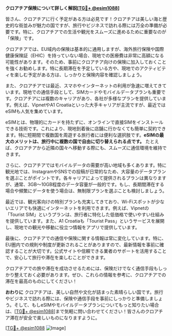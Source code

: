 **クロアチア保険について詳しく解説[[TG💪+ @esim1088](https://t.me/s/esim1088)]**

皆さん、クロアチアに行く予定がある方は必見です！クロアチアは美しい海と歴史的な街並みが魅力の国ですが、旅行やビジネスで訪れる際には万全の準備が必要です。特に、クロアチアでの生活や観光をスムーズに進めるために重要なのが「保険」です。

クロアチアでは、EU域内の保険は基本的に通用しますが、海外旅行保険や国際健康保険証（EHIC）を持っていない場合、現地での医療費は非常に高額になる可能性があります。そのため、事前にクロアチア向けの保険に加入しておくことを強くお勧めします。特に長期滞在を予定している方や、現地でのアクティビティを楽しむ予定がある方は、しっかりと保険内容を確認しましょう。

また、クロアチアでは最近、スマホやインターネットの利用が急速に増えてきています。現地での通信手段として、SIMカードやモバイルデータプランも重要です。クロアチアには複数のキャリアがあり、各社が多様なプランを提供しています。例えば、VipnetやA1 Croatiaといった大手キャリアが主流ですが、最近ではeSIMも人気を集めています。

eSIMとは、物理的にカードを持たずに、オンラインで直接SIMをインストールできる技術です。これにより、現地到着後に店舗に行かなくても簡単に契約できます。特に短期間で複数国を周遊する旅行者には便利な選択肢です。**eSIMの最大のメリットは、旅行中に複数の国で自由に切り替えられる点です。** たとえば、クロアチアから近隣の国々へ移動する際にも、スムーズに通信環境を維持できます。

さらに、クロアチアではモバイルデータの需要が高い地域も多くあります。特に観光地では、InstagramやSNSでの投稿が日常的なため、大容量のデータプランを選ぶことがポイントです。各キャリアによって提供されるプランは異なりますが、通常、3GB～10GB程度のデータ容量が一般的です。もし、長期間滞在する場合や頻繁にデータを使う場合は、無制限プランを選ぶことも検討しましょう。

最近では、観光客向けの特別プランも充実してきており、Wi-Fiスポットが少ないエリアでも快適にインターネットを利用できます。例えば、Vipnetの「Tourist SIM」というプランは、旅行者に特化した低価格で使いやすい仕組みを提供しています。また、A1 Croatiaも「Tourist Pass」というサービスを展開し、現地での観光や移動に役立つ情報をアプリで提供しています。

最後に、クロアチアでの通信や保険に関する情報は常に変化しています。特に、EU圏内での規則や制度が更新されることがありますので、最新情報を事前に確認することが大切です。公式サイトや信頼できる業者のサポートを活用することで、安心して旅行や滞在を楽しむことができます。

クロアチアでの旅や滞在を成功させるためには、保険だけでなく通信手段もしっかり整えておく必要があります。ぜひ、これらの情報を参考に、クロアチアでの滞在を最高のものにしてください！

**おわりに**
クロアチアは、美しい自然や文化が詰まった素晴らしい国です。旅行やビジネスで訪れる際には、保険や通信手段を事前にしっかりと準備しましょう。そして、もしeSIMやモバイルデータプランについてもっと知りたい場合は、[[TG💪+ @esim1088](https://t.me/s/esim1088)]まで気軽に問い合わせてください！皆さんのクロアチア滞在が安全で楽しいものになりますように。

[[TG💪+ @esim1088](https://t.me/s/esim1088) ![Image](https://i.postimg.cc/Y0z9fWf4/image.png)]